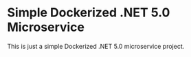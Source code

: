 # Simple Dockerized .NET 5.0 Microservice

This is just a simple Dockerized .NET 5.0 microservice project.






